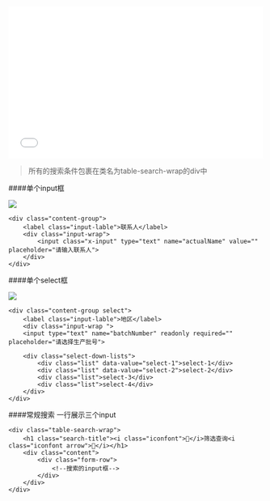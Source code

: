 <iframe width="100%" height="300" src="//jsrun.net/4FqKp/embedded/all/light/" allowfullscreen="allowfullscreen" frameborder="0"></iframe>

>所有的搜索条件包裹在类名为table-search-wrap的div中

####单个input框

![](http://jc519.oss-cn-beijing.aliyuncs.com/642a2152d763952be7132f4ce77f2b53.jpg)
```
<div class="content-group">
    <label class="input-lable">联系人</label>
    <div class="input-wrap">
        <input class="x-input" type="text" name="actualName" value="" placeholder="请输入联系人">
    </div>  
</div> 
```


####单个select框

![](http://jc519.oss-cn-beijing.aliyuncs.com/ba265fe72e45a6beaeaef652a2d3ecc6.png)
```
<div class="content-group select">
    <label class="input-lable">地区</label>
    <div class="input-wrap "> 
    <input type="text" name="batchNumber" readonly required="" placeholder="请选择生产批号">

    <div class="select-down-lists">
        <div class="list" data-value="select-1">select-1</div>
        <div class="list" data-value="select-2">select-2</div>
        <div class="list">select-3</div>
        <div class="list">select-4</div>
    </div>
</div>
```

####常规搜索 一行展示三个input
```
<div class="table-search-wrap">
    <h1 class="search-title"><i class="iconfont"></i>筛选查询<i class="iconfont arrow"></i></h1>
    <div class="content">
        <div class="form-row">
            <!--搜索的input框-->
        </div>
    </div>
</div>
```